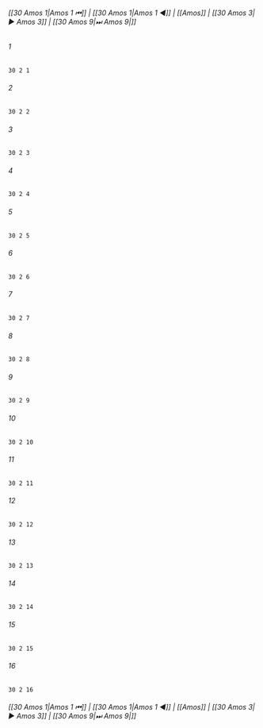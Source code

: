 
###### [[30 Amos 1|Amos 1 ⏮]] | [[30 Amos 1|Amos 1 ◀]] | [[Amos]] | [[30 Amos 3|▶ Amos 3]] | [[30 Amos 9|⏭ Amos 9|]]

###### 1
``` verse
30 2 1 
```
###### 2
``` verse
30 2 2 
```
###### 3
``` verse
30 2 3 
```
###### 4
``` verse
30 2 4 
```
###### 5
``` verse
30 2 5 
```
###### 6
``` verse
30 2 6 
```
###### 7
``` verse
30 2 7 
```
###### 8
``` verse
30 2 8 
```
###### 9
``` verse
30 2 9 
```
###### 10
``` verse
30 2 10 
```
###### 11
``` verse
30 2 11 
```
###### 12
``` verse
30 2 12 
```
###### 13
``` verse
30 2 13 
```
###### 14
``` verse
30 2 14 
```
###### 15
``` verse
30 2 15 
```
###### 16
``` verse
30 2 16 
```

###### [[30 Amos 1|Amos 1 ⏮]] | [[30 Amos 1|Amos 1 ◀]] | [[Amos]] | [[30 Amos 3|▶ Amos 3]] | [[30 Amos 9|⏭ Amos 9|]]

